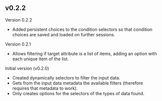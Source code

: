 ## v0.2.2

Version 0.2.2

- Added persistent choices to the condition selectors so that condition choices are saved and loaded on further sessions.

Version 0.2.1

- Allows filtering if target attribute is a list of items, adding an option with each unique item of the list.

Initial version (v0.2.0)

- Created dynamically selectors to filter the input data.
- Gets from the input data metadata the available filters (therefore requires that metadata to work).
- Only creates options for the selectors of the types of data found. 
